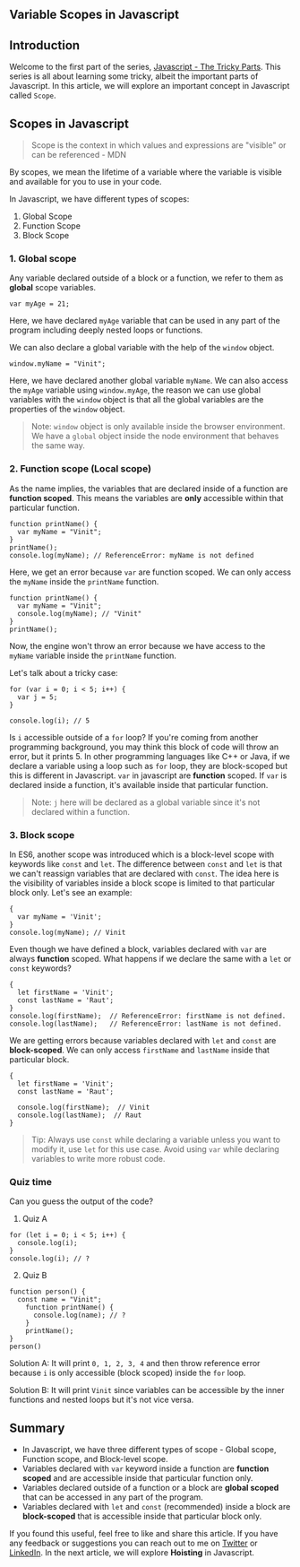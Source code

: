 ## Variable Scopes in Javascript

## Introduction
Welcome to the first part of the series, [Javascript - The Tricky Parts](). This series is all about learning some tricky, albeit the important parts of Javascript. In this article, we will explore an important concept in Javascript called `Scope`. 

## Scopes in Javascript
> Scope is the context in which values and expressions are "visible" or can be referenced - MDN

By scopes, we mean the lifetime of a variable where the variable is visible and available for you to use in your code. 

In Javascript, we have different types of scopes:

1. Global Scope
2. Function Scope
3. Block Scope

### 1. Global scope

Any variable declared outside of a block or a function, we refer to them as **global** scope variables.
```
var myAge = 21;
```
Here, we have declared `myAge` variable that can be used in any part of the program including deeply nested loops or functions.

We can also declare a global variable with the help of the `window` object.
```
window.myName = "Vinit";
```
Here, we have declared another global variable `myName`. We can also access the `myAge` variable using `window.myAge`, the reason we can use global variables with the `window` object is that all the global variables are the properties of the `window` object.

> Note: `window` object is only available inside the browser environment. We have a `global` object inside the node environment that behaves the same way.

### 2. Function scope (Local scope)
As the name implies, the variables that are declared inside of a function are **function scoped**.  This means the variables are **only** accessible within that particular function.

```
function printName() {
  var myName = "Vinit";
}
printName();
console.log(myName); // ReferenceError: myName is not defined

```
Here, we get an error because `var` are function scoped. We can only access the `myName` inside the `printName` function.  

```
function printName() {
  var myName = "Vinit";
  console.log(myName); // "Vinit"
}
printName();
```
Now, the engine won't throw an error because we have access to the `myName` variable inside the `printName` function.


Let's talk about a tricky case:
```
for (var i = 0; i < 5; i++) {
  var j = 5;
}

console.log(i); // 5

```
Is `i` accessible outside of a `for` loop? If you're coming from another programming background, you may think this block of code will throw an error, but it prints 5. In other programming languages like C++ or Java, if we declare a variable using a loop such as `for` loop, they are block-scoped but this is different in Javascript. `var` in javascript are **function** scoped. If `var` is declared inside a function, it's available inside that particular function.

> Note: `j` here will be declared as a global variable since it's not declared within a function.

### 3. Block scope
In ES6, another scope was introduced which is a block-level scope with keywords like `const` and `let`. The difference between `const` and `let` is that we can't reassign variables that are declared with `const`. The idea here is the visibility of variables inside a block scope is limited to that particular block only. Let's see an example:
```
{
  var myName = 'Vinit';
}
console.log(myName); // Vinit 

```
Even though we have defined a block, variables declared with `var` are always **function** scoped. What happens if we declare the same with a `let` or `const` keywords?

```
{
  let firstName = 'Vinit';
  const lastName = 'Raut';
}
console.log(firstName);  // ReferenceError: firstName is not defined. 
console.log(lastName);   // ReferenceError: lastName is not defined. 
```

We are getting errors because variables declared with `let` and `const` are **block-scoped**. We can only access `firstName` and `lastName` inside that particular block.

```
{
  let firstName = 'Vinit';
  const lastName = 'Raut';

  console.log(firstName);  // Vinit
  console.log(lastName);  // Raut
}

```

> Tip: Always use `const` while declaring a variable unless you want to modify it, use `let` for this use case. Avoid using `var` while declaring variables to write more robust code.

### Quiz time
Can you guess the output of the code?

1. Quiz A
```
for (let i = 0; i < 5; i++) {
  console.log(i);
}
console.log(i); // ?
```

2. Quiz B
```
function person() {
  const name = "Vinit";
    function printName() {
      console.log(name); // ?
    }
    printName();
}
person()
```

Solution A: It will print `0, 1, 2, 3, 4` and then throw reference error because `i` is only accessible (block scoped) inside the `for` loop.

Solution B: It will print `Vinit` since variables can be accessible by the inner functions and nested loops but it's not vice versa.

## Summary

- In Javascript, we have three different types of scope - Global scope, Function scope, and Block-level scope.
- Variables declared with `var` keyword inside a function are **function scoped** and are accessible inside that particular function only. 
- Variables declared outside of a function or a block are **global scoped** that can be accessed in any part of the program. 
- Variables declared with `let` and `const` (recommended) inside a block are **block-scoped** that is accessible inside that particular block only.

If you found this useful, feel free to like and share this article. If you have any feedback or suggestions you can reach out to me on  [Twitter](https://twitter.com/vinitraut18) or [LinkedIn](https://www.linkedin.com/in/vinit-raut-404651148/). In the next article, we will explore **Hoisting** in Javascript.
